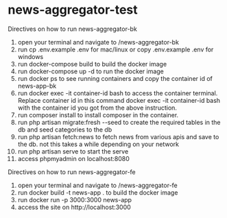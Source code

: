 # news-aggregator-test

Directives on how to run news-aggregator-bk

1. open your terminal and navigate to /news-aggregator-bk
2. run cp .env.example .env for mac/linux or copy .env.example .env for windows
3. run docker-compose build to build the docker image
4. run docker-compose up -d to run the docker image
5. run docker ps to see running containers and copy the container id of news-app-bk
6. run docker exec -it container-id bash to access the container terminal. Replace container id in this command docker exec -it container-id bash with the container id you got from the above instruction.
7. run composer install to install composer in the container.
8. run php artisan migrate:fresh --seed to create the required tables in the db and seed categories to the db
9. run php artisan fetch:news to fetch news from various apis and save to the db. not this takes a while depending on your network
10. run php artisan serve to start the serve
11. access phpmyadmin on localhost:8080


Directives on how to run news-aggregator-fe

1. open your terminal and navigate to /news-aggregator-fe
2. run docker build -t news-app . to build the docker image
3. run docker run -p 3000:3000 news-app
4. access the site on http://localhost:3000